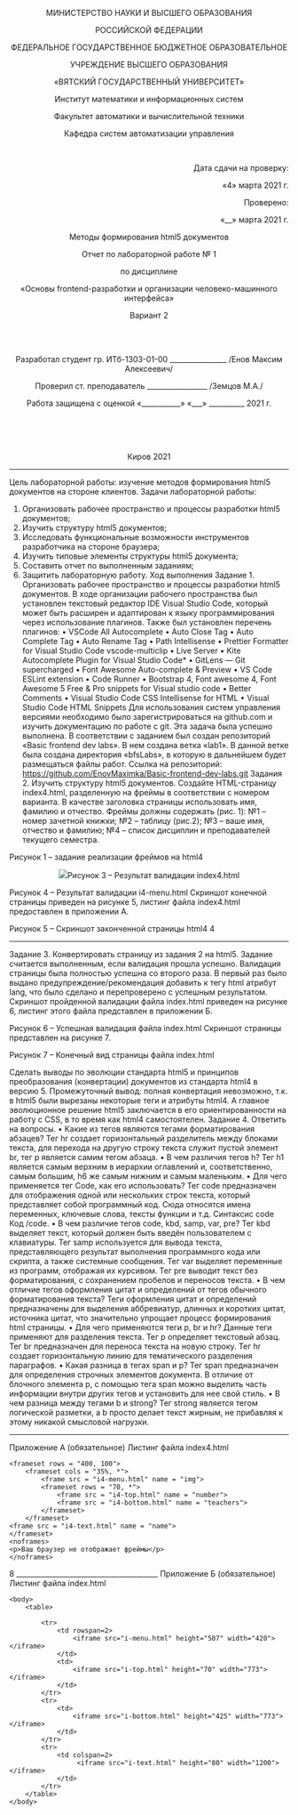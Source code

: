<p align=center>МИНИСТЕРСТВО НАУКИ И ВЫСШЕГО ОБРАЗОВАНИЯ
<p align=center>РОССИЙСКОЙ ФЕДЕРАЦИИ
<p align=center>ФЕДЕРАЛЬНОЕ ГОСУДАРСТВЕННОЕ БЮДЖЕТНОЕ ОБРАЗОВАТЕЛЬНОЕ
<p align=center>УЧРЕЖДЕНИЕ ВЫСШЕГО ОБРАЗОВАНИЯ
<p align=center>«ВЯТСКИЙ ГОСУДАРСТВЕННЫЙ УНИВЕРСИТЕТ»
<p align=center>Институт математики и информационных систем
<p align=center>Факультет автоматики и вычислительной техники
<p align=center>Кафедра систем автоматизации управления
<p><br>
<p align=right>Дата сдачи на проверку:
<p align=right>«4» марта 2021 г.
<p align=right>Проверено:
<p align=right>«__» марта 2021 г.

<p align=center>Методы формирования html5 документов
<p align=center>Отчет по лабораторной работе № 1
<p align=center>по дисциплине
<p align=center>«Основы frontend-разработки и организации человеко-машинного интерфейса»
<p align=center>Вариант 2
<p><br><br>
<p align=center>Разработал студент гр. ИТб-1303-01-00 ________________ /Енов Максим Алексеевич/
<p align=center>Проверил ст. преподаватель _________________ /Земцов М.А./
<p align=center>Работа защищена с оценкой	«___________» «___» __________ 2021 г.
<p><br><br><br>
<p align=center>Киров 2021  

---
Цель лабораторной работы: изучение методов формирования html5 документов на стороне клиентов.
Задачи лабораторной работы:
1.	Организовать рабочее пространство и процессы разработки html5 документов;
2.	Изучить структуру html5 документов;
3.	Исследовать функциональные возможности инструментов разработчика на стороне браузера;
4.	Изучить типовые элементы структуры html5 документа;
5.	Составить отчет по выполненным заданиям;
6.	Защитить лабораторную работу.
Ход выполнения
Задание 1. Организовать рабочее пространство и процессы разработки html5 документов.
В ходе организации рабочего пространства был установлен текстовый редактор IDE Visual Studio Code, который может быть расширен и адаптирован к языку программирования через использование плагинов. Также был установлен перечень плагинов:
•	VSCode All Autocomplete
•	Auto Close Tag
•	Auto Complete Tag
•	Auto Rename Tag
•	Path Intellisense
•	Prettier Formatter for Visual Studio Code vscode-multiclip
•	Live Server
•	Kite Autocomplete Plugin for Visual Studio Code*
•	GitLens — Git supercharged
•	Font Awesome Auto-complete & Preview
•	VS Code ESLint extension
•	Code Runner
•	Bootstrap 4, Font awesome 4, Font Awesome 5 Free & Pro snippets for Visual studio code
•	Better Comments
•	Visual Studio Code CSS Intellisense for HTML
•	Visual Studio Code HTML Snippets
Для использования систем управления версиями необходимо было зарегистрироваться на github.com и изучить документацию по работе с git. Эта задача была успешно выполнена.
В соответствии с заданием был создан репозиторий «Basic frontend dev labs». В нем создана ветка «lab1». В данной ветке была создана директория «bfsLabs», в которую в дальнейшем будет размещаться файлы работ.
Ссылка на репозиторий: https://github.com/EnovMaximka/Basic-frontend-dev-labs.git
Задания 2. Изучить структуру html5 документов. Создайте HTML-страницу index4.html, разделенную на фреймы в соответствии с номером варианта. В качестве заголовка страницы использовать имя, фамилию и отчество. Фреймы должны содержать (рис. 1):
№1 – номер зачетной книжки;
№2 – таблицу (рис.2);
№3 – ваше имя, отчество и фамилию;
№4 – список дисциплин и преподавателей текущего семестра.
 
Рисунок 1 – задание реализации фреймов на html4
 <p align="center"><img src=../main/png1.PNG/
Рисунок 2 – фрейм для блока №2
В соответствии с требованием в задании пройти валидацию, она была успешно пройдена для основного документа index4.html (рис. 3) и для документа с фреймом i4-menu.html (рис. 4).
 
Рисунок 3 – Результат валидации index4.html
 
Рисунок 4 – Результат валидации i4-menu.html
Скриншот конечной страницы приведен на рисунке 5, листинг файла index4.html предоставлен в приложении А.
 
Рисунок 5 – Скриншот законченной страницы html4
4
________________________________________
Задание 3. Конвертировать страницу из задания 2 на html5. Задание считается выполненным, если валидация прошла успешно.
Валидация страницы была полностью успешна со второго раза. В первый раз было выдано предупреждение/рекомендация добавить к тегу html атрибут lang, что было сделано и перепроверено с успешным результатом.
Скриншот пройденной валидации файла index.html приведен на рисунке 6, листинг этого файла представлен в приложении Б.
 
Рисунок 6 – Успешная валидация файла index.html
Скриншот страницы представлен на рисунке 7.
 
Рисунок 7 – Конечный вид страницы файла index.html



Сделать выводы по эволюции стандарта html5 и принципов преобразования (конвертации) документов из стандарта html4 в версию 5.
Промежуточный вывод: полная конвертация невозможно, т.к. в html5 были вырезаны некоторые теги и атрибуты html4. А главное эволюционное решение html5 заключается в его ориентированности на работу с CSS, в то время как html4 самостоятелен.
Задание 4. Ответить на вопросы.
• Какие из тегов являются тегами форматирования абзацев?
Тег hr создает горизонтальный разделитель между блоками текста, для перехода на другую строку текста служит пустой элемент br, тег p является самим тегом абзаца.
• В чем различия тегов h?
Тег h1 является самым верхним в иерархии оглавлений и, соответственно, самым большим, h6 же самым нижним и самым маленьким.
• Для чего применяется тег Code, как его использовать?
Тег code предназначен для отображения одной или нескольких строк текста, который представляет собой программный код. Сюда относятся имена переменных, ключевые слова, тексты функции и т.д. Синтаксис code Код /code.
• В чем различие тегов code, kbd, samp, var, pre?
Тег kbd выделяет текст, который должен быть введён пользователем с клавиатуры. Тег samp используется для вывода текста, представляющего результат выполнения программного кода или скрипта, а также системные сообщения. Тег var выделяет переменные из программ, отображая их курсивом. Тег pre выводит текст без форматирования, с сохранением пробелов и переносов текста.
• В чем отличие тегов оформления цитат и определений от тегов обычного форматирования текста?
Теги оформления цитат и определений предназначены для выделения аббревиатур, длинных и коротких цитат, источника цитат, что значительно упрощает процесс формирования html страницы.
• Для чего применяются теги p, br и hr? Данные теги применяют для разделения текста. Тег p определяет текстовый абзац. Тег br предназначен для переноса текста на новую строку. Тег hr создает горизонтальную линию для тематического разделения параграфов.
• Какая разница в тегах span и p?
Тег span предназначен для определения строчных элементов документа. В отличие от блочного элемента p, с помощью тега span можно выделить часть информации внутри других тегов и установить для нее свой стиль.
• В чем разница между тегами b и strong?
Тег strong является тегом логической разметки, а b просто делает текст жирным, не прибавляя к этому никакой смысловой нагрузки.

________________________________________
Приложение А
(обязательное)
Листинг файла index4.html
<!DOCTYPE HTML PUBLIC "-//W3C//DTD HTML 4.01 Frameset//EN" "http://www.w3.org/TR/html4/frameset.dtd">
<html>
    <head>
        <meta http-equiv="Content-Type" content="text/html; charset=utf-8">
        <title>Енов Максим Алексеевич</title>
    </head>

    <frameset rows = "400, 100">
        <frameset cols = "35%, *">
            <frame src = "i4-menu.html" name = "img">
            <frameset rows = "70, *">
                <frame src = "i4-top.html" name = "number">
                <frame src = "i4-bottom.html" name = "teachers">
            </frameset>
        </frameset>
    <frame src = "i4-text.html" name = "name">
    </frameset>
    <noframes> 
    <p>Ваш браузер не отображает фреймы</p> 
    </noframes> 
</html>
8
________________________________________
Приложение Б
(обязательное)
Листинг файла index.html
<!DOCTYPE html>
<html lang="ru">
    <head>
        <meta charset="UTF-8">
        <title>Енов Максим Алексеевич</title> 
    </head>

    <body>
        <table>
        
            <tr>
                <td rowspan=2>
                    <iframe src="i-menu.html" height="507" width="420"></iframe>
                </td>
                <td>
                    <iframe src="i-top.html" height="70" width="773">  </iframe>
                </td>
            </tr>
            <tr>
                <td>
                    <iframe src="i-bottom.html" height="425" width="773"></iframe>
                </td>
            </tr>
            <tr>
                <td colspan=2>
                     <iframe src="i-text.html" height="80" width="1200"></iframe>
                </td>
            </tr>
        </table>
    </body>
</html>
